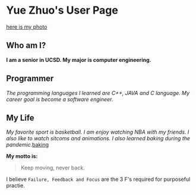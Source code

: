 # Yue Zhuo's User Page
[here is my photo](https://raw.githubusercontent.com/y1zhuo/CSE110/main/picture/YueZhuo.jpg)


## Who am I?
**I am a senior in UCSD. My major is computer engineering.**

## Programmer
*The programming languages I learned are C++, JAVA and C language. My career goal is become a software engineer.*

## My Life
*My favorite sport is basketball. I am enjoy watching NBA with my friends. I also like to watch sitcoms and animations. I also learned baking during the pandemic.*[baking](https://raw.githubusercontent.com/y1zhuo/CSE110/main/picture/baking.jpg)

**My motto is:**
> Keep moving, never back.

I believe `Failure, Feedback and Focus` are the 3 F's required for purposeful practie.
